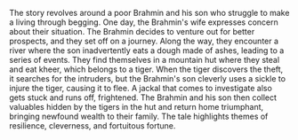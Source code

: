The story revolves around a poor Brahmin and his son who struggle to make a living through begging. One day, the Brahmin's wife expresses concern about their situation. The Brahmin decides to venture out for better prospects, and they set off on a journey. Along the way, they encounter a river where the son inadvertently eats a dough made of ashes, leading to a series of events. They find themselves in a mountain hut where they steal and eat kheer, which belongs to a tiger. When the tiger discovers the theft, it searches for the intruders, but the Brahmin's son cleverly uses a sickle to injure the tiger, causing it to flee. A jackal that comes to investigate also gets stuck and runs off, frightened. The Brahmin and his son then collect valuables hidden by the tigers in the hut and return home triumphant, bringing newfound wealth to their family. The tale highlights themes of resilience, cleverness, and fortuitous fortune.
